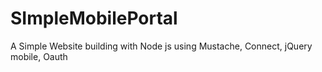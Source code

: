 SImpleMobilePortal
==================

A Simple Website building with Node js using Mustache, Connect, jQuery mobile, Oauth